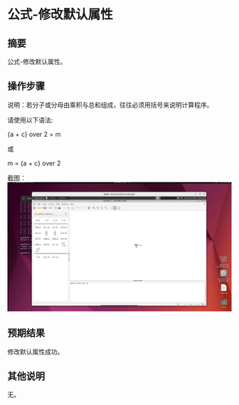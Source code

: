 # 公式-修改默认属性

## 摘要

公式-修改默认属性。

## 操作步骤

说明：若分子或分母由乘积与总和组成，往往必须用括号来说明计算程序。

请使用以下语法:

{a + c} over 2 = m

或

m = {a + c} over 2

截图：![image](./image1/z8.png)

## 预期结果

修改默认属性成功。

## 其他说明

无。
